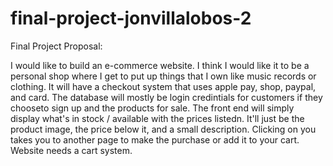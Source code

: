 # final-project-jonvillalobos-2

Final Project Proposal:

I would like to build an e-commerce website. I think I would like it to be a personal shop where I get to put up things that I own like music records or clothing. It will have a checkout system that uses apple pay, shop, paypal, and card. The database will mostly be login credintials for customers if they chooseto sign up and the products for sale. The front end will simply display what's in stock / available with the prices listedn. It'll just be the product image, the price below it, and a small description. Clicking on you takes you to another page to make the purchase or add it to your cart. Website needs a cart system. 
